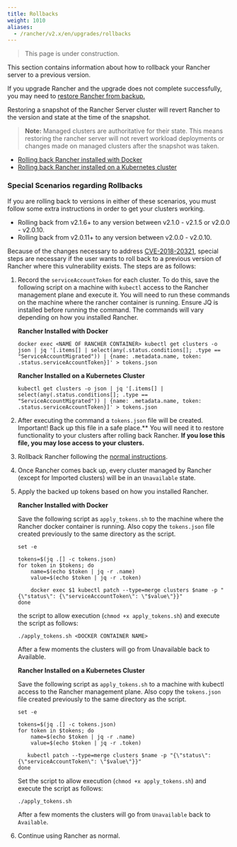 ```yaml
---
title: Rollbacks
weight: 1010
aliases:
  - /rancher/v2.x/en/upgrades/rollbacks
---
```



> This page is under construction.

This section contains information about how to rollback your Rancher server to a previous version.

If you upgrade Rancher and the upgrade does not complete successfully, you may need to [restore Rancher from backup.](../../backups/restores)

Restoring a snapshot of the Rancher Server cluster will revert Rancher to the version and state at the time of the snapshot.

>**Note:** Managed clusters are authoritative for their state. This means restoring the rancher server will not revert workload deployments or changes made on managed clusters after the snapshot was taken.

- [Rolling back Rancher installed with Docker]({{<baseurl>}}/rancher/v2.x/en/upgrades/rollbacks/single-node-rollbacks/)
- [Rolling back Rancher installed on a Kubernetes cluster]({{<baseurl>}}/rancher/v2.x/en/upgrades/rollbacks/ha-server-rollbacks/)

### Special Scenarios regarding Rollbacks

If you are rolling back to versions in either of these scenarios, you must follow some extra instructions in order to get your clusters working.

- Rolling back from v2.1.6+ to any version between v2.1.0 - v2.1.5 or v2.0.0 - v2.0.10.
- Rolling back from v2.0.11+ to any version between v2.0.0 - v2.0.10.  

Because of the changes necessary to address [CVE-2018-20321](https://cve.mitre.org/cgi-bin/cvename.cgi?name=CVE-2018-20321), special steps are necessary if the user wants to roll back to a previous version of Rancher where this vulnerability exists. The steps are as follows:

1. Record the `serviceAccountToken` for each cluster.  To do this, save the following script on a machine with `kubectl` access to the Rancher management plane and execute it.  You will need to run these commands on the machine where the rancher container is running. Ensure JQ is installed before running the command. The commands will vary depending on how you installed Rancher.


    **Rancher Installed with Docker**
    ```
    docker exec <NAME OF RANCHER CONTAINER> kubectl get clusters -o json | jq '[.items[] | select(any(.status.conditions[]; .type == "ServiceAccountMigrated")) | {name: .metadata.name, token: .status.serviceAccountToken}]' > tokens.json
    ```

    **Rancher Installed on a Kubernetes Cluster**
    ```
    kubectl get clusters -o json | jq '[.items[] | select(any(.status.conditions[]; .type == "ServiceAccountMigrated")) | {name: .metadata.name, token: .status.serviceAccountToken}]' > tokens.json
    ```

2. After executing the command a `tokens.json` file will be created.  Important! Back up this file in a safe place.** You will need it to restore functionality to your clusters after rolling back Rancher.  **If you lose this file, you may lose access to your clusters.**

3. Rollback Rancher following the [normal instructions]({{<baseurl>}}/rancher/v2.x/en/upgrades/rollbacks/).

4. Once Rancher comes back up, every cluster managed by Rancher (except for Imported clusters) will be in an `Unavailable` state.

5. Apply the backed up tokens based on how you installed Rancher.

    **Rancher Installed with Docker**

    Save the following script as `apply_tokens.sh` to the machine where the Rancher docker container is running. Also copy the `tokens.json` file created previously to the same directory as the script.
    ```
    set -e

    tokens=$(jq .[] -c tokens.json)
    for token in $tokens; do
        name=$(echo $token | jq -r .name)
        value=$(echo $token | jq -r .token)

        docker exec $1 kubectl patch --type=merge clusters $name -p "{\"status\": {\"serviceAccountToken\": \"$value\"}}"
    done
    ```
     the script to allow execution (`chmod +x apply_tokens.sh`) and execute the script as follows:
    ```
    ./apply_tokens.sh <DOCKER CONTAINER NAME>
    ```
    After a few moments the clusters will go from Unavailable back to Available.

    **Rancher Installed on a Kubernetes Cluster**

    Save the following script as `apply_tokens.sh` to a machine with kubectl access to the Rancher management plane. Also copy the `tokens.json` file created previously to the same directory as the script.
    ```
    set -e

    tokens=$(jq .[] -c tokens.json)
    for token in $tokens; do
        name=$(echo $token | jq -r .name)
        value=$(echo $token | jq -r .token)

       kubectl patch --type=merge clusters $name -p "{\"status\": {\"serviceAccountToken\": \"$value\"}}"
    done
    ```
    Set the script to allow execution (`chmod +x apply_tokens.sh`) and execute the script as follows:
    ```
    ./apply_tokens.sh
    ```
    After a few moments the clusters will go from `Unavailable` back to `Available`.

6. Continue using Rancher as normal.
